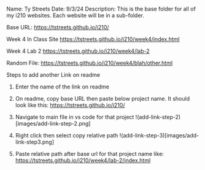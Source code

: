 Name: Ty Streets
Date: 9/3/24
Description:
This is the base folder for all of my i210 websites. Each website will be in a sub-folder.

Base URL:
https://tstreets.github.io/i210/

Week 4 In Class Site
https://tstreets.github.io/i210/week4/index.html

Week 4 Lab 2
https://tstreets.github.io/i210/week4/lab-2

Random File:
https://tstreets.github.io/i210/week4/blah/other.html

Steps to add another Link on readme

1. Enter the name of the link on readme

2. On readme, copy base URL then paste below project name. It should look like this:
   https://tstreets.github.io/i210/

3. Navigate to main file in vs code for that project
   !(add-link-step-2)[images/add-link-step-2.png]

4. Right click then select copy relative path
   !(add-link-step-3)[images/add-link-step3.png]

5. Paste relative path after base url for that project name like:
   https://tstreets.github.io/i210/week4/lab-2/index.html
